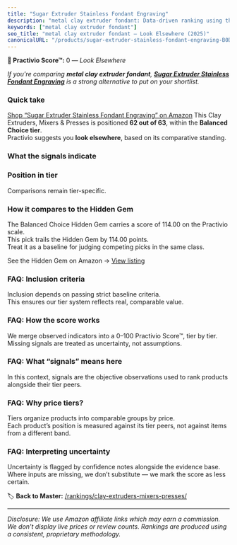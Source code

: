 ```yaml
---
title: "Sugar Extruder Stainless Fondant Engraving"
description: "metal clay extruder fondant: Data-driven ranking using the Practivio Score™. Positioned by quality, value, demand, findability, momentum."
keywords: ["metal clay extruder fondant"]
seo_title: "metal clay extruder fondant — Look Elsewhere (2025)"
canonicalURL: "/products/sugar-extruder-stainless-fondant-engraving-B0DSWH43QF/"
---
```


**🚫 Practivio Score™:** 0 — _Look Elsewhere_


*If you're comparing **metal clay extruder fondant**, **[Sugar Extruder Stainless Fondant Engraving](https://www.amazon.com/dp/B0DSWH43QF?tag=practivio-20)** is a strong alternative to put on your shortlist.*
### Quick take
[Shop “Sugar Extruder Stainless Fondant Engraving” on Amazon](https://www.amazon.com/dp/B0DSWH43QF?tag=practivio-20)
This Clay Extruders, Mixers & Presses is positioned **62 out of 63**, within the **Balanced Choice tier**.  
Practivio suggests you **look elsewhere**, based on its comparative standing.

### What the signals indicate

### Position in tier
Comparisons remain tier-specific.

### How it compares to the Hidden Gem
The Balanced Choice Hidden Gem carries a score of 114.00 on the Practivio scale.  
This pick trails the Hidden Gem by 114.00 points.  
Treat it as a baseline for judging competing picks in the same class.  

See the Hidden Gem on Amazon → [View listing](https://www.amazon.com/dp/B0932S5X29?tag=practivio-20)

### FAQ: Inclusion criteria
Inclusion depends on passing strict baseline criteria.  
This ensures our tier system reflects real, comparable value.

### FAQ: How the score works
We merge observed indicators into a 0–100 Practivio Score™, tier by tier.  
Missing signals are treated as uncertainty, not assumptions.

### FAQ: What “signals” means here
In this context, signals are the objective observations used to rank products alongside their tier peers.

### FAQ: Why price tiers?
Tiers organize products into comparable groups by price.  
Each product’s position is measured against its tier peers, not against items from a different band.

### FAQ: Interpreting uncertainty
Uncertainty is flagged by confidence notes alongside the evidence base.  
Where inputs are missing, we don’t substitute — we mark the score as less certain.


🏷️ **Back to Master:** [/rankings/clay-extruders-mixers-presses/](/rankings/clay-extruders-mixers-presses/)

---
_Disclosure: We use Amazon affiliate links which may earn a commission. We don’t display live prices or review counts. Rankings are produced using a consistent, proprietary methodology._
